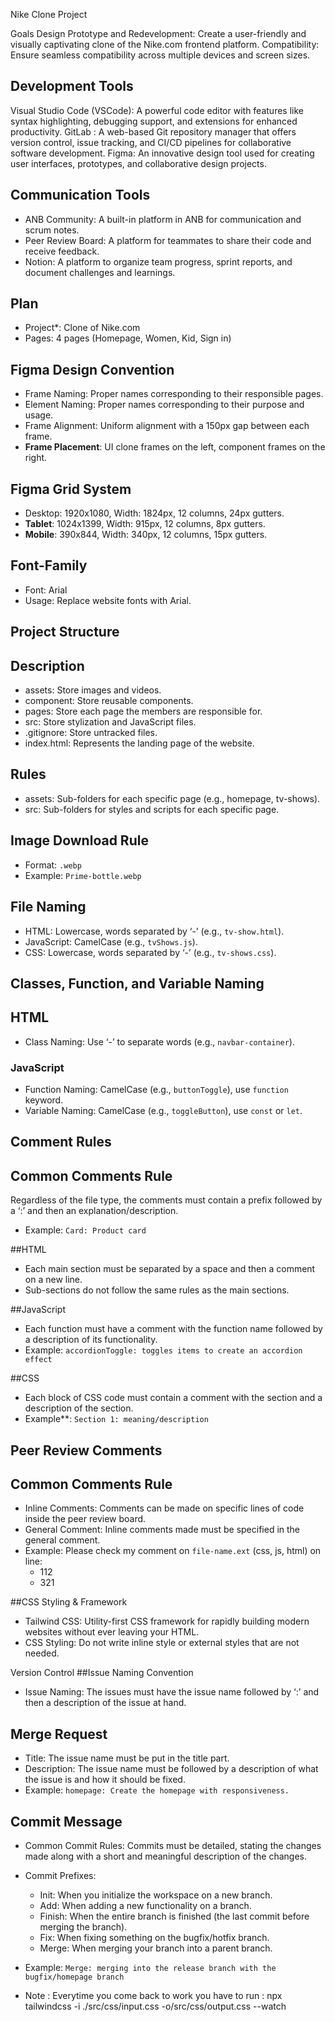 Nike Clone Project

Goals
Design Prototype and Redevelopment: Create a user-friendly and visually captivating clone of the Nike.com frontend platform.
Compatibility: Ensure seamless compatibility across multiple devices and screen sizes.

## Development Tools
Visual Studio Code (VSCode): A powerful code editor with features like syntax highlighting, debugging support, and extensions for enhanced productivity.
GitLab : A web-based Git repository manager that offers version control, issue tracking, and CI/CD pipelines for collaborative software development.
Figma: An innovative design tool used for creating user interfaces, prototypes, and collaborative design projects.

## Communication Tools
- ANB Community: A built-in platform in ANB for communication and scrum notes.
- Peer Review Board: A platform for teammates to share their code and receive feedback.
- Notion: A platform to organize team progress, sprint reports, and document challenges and learnings.

## Plan
- Project*: Clone of Nike.com
- Pages: 4 pages (Homepage, Women, Kid, Sign in)

## Figma Design Convention
- Frame Naming: Proper names corresponding to their responsible pages.
- Element Naming: Proper names corresponding to their purpose and usage.
- Frame Alignment: Uniform alignment with a 150px gap between each frame.
- **Frame Placement**: UI clone frames on the left, component frames on the right.

## Figma Grid System
- Desktop: 1920x1080, Width: 1824px, 12 columns, 24px gutters.
- **Tablet**: 1024x1399, Width: 915px, 12 columns, 8px gutters.
- **Mobile**: 390x844, Width: 340px, 12 columns, 15px gutters.

## Font-Family
- Font: Arial
- Usage: Replace website fonts with Arial.

## Project Structure
## Description
- assets: Store images and videos.
- component: Store reusable components.
- pages: Store each page the members are responsible for.
- src: Store stylization and JavaScript files.
- .gitignore: Store untracked files.
- index.html: Represents the landing page of the website.

## Rules
- assets: Sub-folders for each specific page (e.g., homepage, tv-shows).
- src: Sub-folders for styles and scripts for each specific page.

## Image Download Rule
- Format: `.webp`
- Example: `Prime-bottle.webp`

## File Naming
- HTML: Lowercase, words separated by ‘-’ (e.g., `tv-show.html`).
- JavaScript: CamelCase (e.g., `tvShows.js`).
- CSS: Lowercase, words separated by ‘-’ (e.g., `tv-shows.css`).

## Classes, Function, and Variable Naming
## HTML
- Class Naming: Use ‘-’ to separate words (e.g., `navbar-container`).

### JavaScript
- Function Naming: CamelCase (e.g., `buttonToggle`), use `function` keyword.
- Variable Naming: CamelCase (e.g., `toggleButton`), use `const` or `let`.

## Comment Rules
## Common Comments Rule
Regardless of the file type, the comments must contain a prefix followed by a ‘:’ and then an explanation/description.
- Example: `Card: Product card`

##HTML
- Each main section must be separated by a space and then a comment on a new line.
- Sub-sections do not follow the same rules as the main sections.

##JavaScript
- Each function must have a comment with the function name followed by a description of its functionality.
- Example: `accordionToggle: toggles items to create an accordion effect`

##CSS
- Each block of CSS code must contain a comment with the section and a description of the section.
- Example**: `Section 1: meaning/description`

## Peer Review Comments
## Common Comments Rule
- Inline Comments: Comments can be made on specific lines of code inside the peer review board.
- General Comment: Inline comments made must be specified in the general comment.
- Example: Please check my comment on `file-name.ext` (css, js, html) on line:
  - 112
  - 321

##CSS Styling & Framework
- Tailwind CSS: Utility-first CSS framework for rapidly building modern websites without ever leaving your HTML.
- CSS Styling: Do not write inline style or external styles that are not needed.

Version Control
##Issue Naming Convention
- Issue Naming: The issues must have the issue name followed by ‘:’ and then a description of the issue at hand.

## Merge Request
- Title: The issue name must be put in the title part.
- Description: The issue name must be followed by a description of what the issue is and how it should be fixed.
- Example: `homepage: Create the homepage with responsiveness.`

## Commit Message
- Common Commit Rules: Commits must be detailed, stating the changes made along with a short and meaningful description of the changes.
- Commit Prefixes:
  - Init: When you initialize the workspace on a new branch.
  - Add: When adding a new functionality on a branch.
  - Finish: When the entire branch is finished (the last commit before merging the branch).
  - Fix: When fixing something on the bugfix/hotfix branch.
  - Merge: When merging your branch into a parent branch.
- Example: `Merge: merging into the release branch with the bugfix/homepage branch`


- Note : 
Everytime you come back to work you have to run : npx tailwindcss -i ./src/css/input.css -o/src/css/output.css --watch